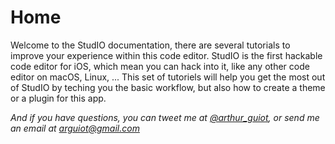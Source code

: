 #  Home

Welcome to the StudIO documentation, there are several tutorials to improve your experience within this code editor. StudIO is the first hackable code editor for iOS, which mean you can hack into it, like any other code editor on macOS, Linux, ... This set of tutoriels will help you get the most out of StudIO by teching you the basic workflow, but also how to create a theme or a plugin for this app.

*And if you have questions, you can tweet me at [@arthur_guiot](https://twitter.com/arthur_guiot), or send me an email at [arguiot@gmail.com](mailto:arguiot@gmail.com)*

